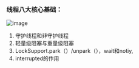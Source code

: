 ### 线程八大核心基础：
![image](http://xuwj.vip/%E7%BA%BF%E7%A8%8B8%E5%A4%A7%E6%A0%B8%E5%BF%83%E5%9F%BA%E7%A1%80.png)

1. 守护线程和非守护线程
2. 轻量级阻塞与重量级阻塞
3. LockSupport.park（）/unpark（），wait和notiy,
4. interrupted的作用

